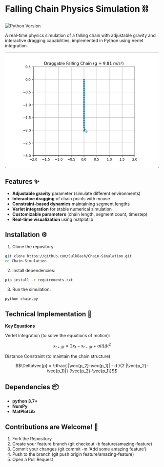 # Falling Chain Physics Simulation ⛓️

![Python Version](https://img.shields.io/badge/python-3.7%2B-blue)

A real-time physics simulation of a falling chain with adjustable gravity and interactive dragging capabilities, implemented in Python using Verlet integration.

![Falling Chain Demo](Chain_Sim/demo.gif)  

## Features ✨

- **Adjustable gravity** parameter (simulate different environments)
- **Interactive dragging** of chain points with mouse
- **Constraint-based dynamics** maintaining segment lengths
- **Verlet integration** for stable numerical simulation
- **Customizable parameters** (chain length, segment count, timestep)
- **Real-time visualization** using matplotlib

## Installation ⚙️

1. Clone the repository:
```bash
git clone https://github.com/SulkBash/Chain-Simulation.git
cd Chain-Simulation
```
2. Install dependencies:
```bash
pip install -r requirements.txt
```
3. Run the simulation:
```bash
python chain.py
```

## Technical Implementation 🧠

**Key Equations**

Verlet Integration (to solve the equations of motion):

```math
x_{t+\Delta t}=2x_t-x_{t-\Delta t}+a(t)\Delta t^2
```

Distance Constraint (to maintain the chain structure):

```math
\Delta\vec{p} = \dfrac{ |\vec{p_2}-\vec{p_1}| - d }{2 |\vec{p_2}-\vec{p_1}|}  (\vec{p_2}-\vec{p_1})
```


## Dependencies 📦

- **python 3.7+**
- **NumPy**
- **MatPlotLib**

## Contributions are Welcome! 🤝
1. Fork the Repository
2. Create your feature branch (git checkout -b feature/amazing-feature)
3. Commit your changes (git commit -m 'Add some amazing feature')
4. Push to the branch (git push origin feature/amazing-feature)
5. Open a Pull Request
